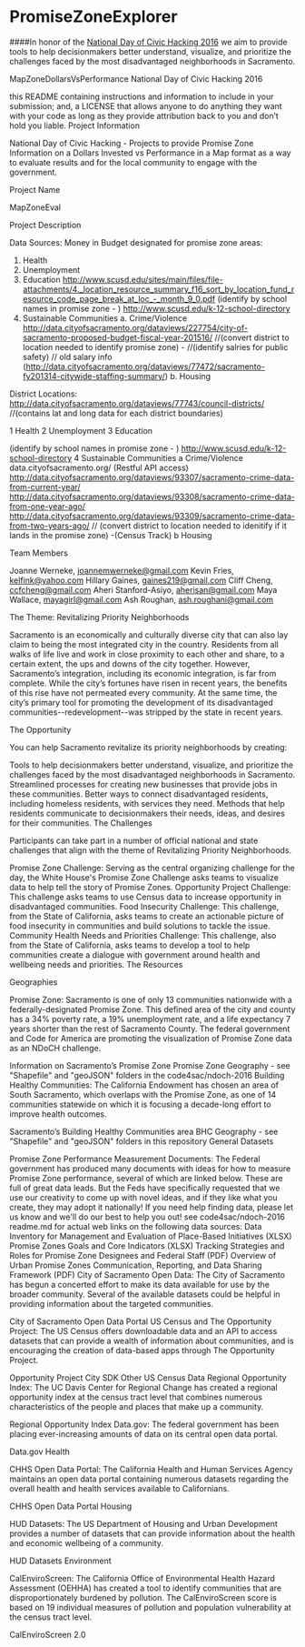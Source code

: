 # PromiseZoneExplorer

####In honor of the [National Day of Civic Hacking 2016](https://www.codeforamerica.org/events/national-day-2016) we aim to provide tools to help decisionmakers better understand, visualize, and prioritize the challenges faced by the most disadvantaged neighborhoods in Sacramento.

MapZoneDollarsVsPerformance
National Day of Civic Hacking 2016

this README containing instructions and information to include in your submission; and, a LICENSE that allows anyone to do anything they want with your code as long as they provide attribution back to you and don’t hold you liable. Project Information

National Day of Civic Hacking - Projects to provide Promise Zone Information on a Dollars Invested vs Performance in a Map format as a way to evaluate results and for the local community to engage with the government.

Project Name

MapZoneEval

Project Description
 
Data Sources:
Money in Budget designated for promise zone areas:
  1. Health
  2. Unemployment
  3. Education
       http://www.scusd.edu/sites/main/files/file-attachments/4._location_resource_summary_f16_sort_by_location_fund_resource_code_page_break_at_loc_-_month_9_0.pdf
  (identify by school names in promise zone - )
    http://www.scusd.edu/k-12-school-directory
  4. Sustainable Communities
    a. Crime/Violence
  http://data.cityofsacramento.org/dataviews/227754/city-of-sacramento-proposed-budget-fiscal-year-201516/
  //(convert district to location needed to identify promise zone) - 
  //(identify salries for public safety)
  // old salary info (http://data.cityofsacramento.org/dataviews/77472/sacramento-fy201314-citywide-staffing-summary/)
    b. Housing

District Locations: 
  http://data.cityofsacramento.org/dataviews/77743/council-districts/ 
  //(contains lat and long data for each district boundaries)


1 Health
2 Unemployment
3 Education
 
  (identify by school names in promise zone - )
  http://www.scusd.edu/k-12-school-directory
4 Sustainable Communities
  a Crime/Violence
    data.cityofsacramento.org/ (Restful API access)
      http://data.cityofsacramento.org/dataviews/93307/sacramento-crime-data-from-current-year/  
      http://data.cityofsacramento.org/dataviews/93308/sacramento-crime-data-from-one-year-ago/
      http://data.cityofsacramento.org/dataviews/93309/sacramento-crime-data-from-two-years-ago/
      // (convert district to location needed to idenitify if it lands in the promise zone) -(Census Track)
  b Housing



Team Members

Joanne Werneke, joannemwerneke@gmail.com 
Kevin Fries, kelfink@yahoo.com 
Hillary Gaines, gaines219@gmail.com 
Cliff Cheng, ccfcheng@gmail.com 
Aheri Stanford-Asiyo, aherisan@gmail.com
Maya Wallace, mayagirl@gmail.com
Ash Roughan, ash.roughani@gmail.com

The Theme: Revitalizing Priority Neighborhoods

Sacramento is an economically and culturally diverse city that can also lay claim to being the most integrated city in the country. Residents from all walks of life live and work in close proximity to each other and share, to a certain extent, the ups and downs of the city together. However, Sacramento’s integration, including its economic integration, is far from complete. While the city’s fortunes have risen in recent years, the benefits of this rise have not permeated every community. At the same time, the city’s primary tool for promoting the development of its disadvantaged communities--redevelopment--was stripped by the state in recent years.

The Opportunity

You can help Sacramento revitalize its priority neighborhoods by creating:

Tools to help decisionmakers better understand, visualize, and prioritize the challenges faced by the most disadvantaged neighborhoods in Sacramento. Streamlined processes for creating new businesses that provide jobs in these communities. Better ways to connect disadvantaged residents, including homeless residents, with services they need. Methods that help residents communicate to decisionmakers their needs, ideas, and desires for their communities. The Challenges

Participants can take part in a number of official national and state challenges that align with the theme of Revitalizing Priority Neighborhoods.

Promise Zone Challenge: Serving as the central organizing challenge for the day, the White House's Promise Zone Challenge asks teams to visualize data to help tell the story of Promise Zones. Opportunity Project Challenge: This challenge asks teams to use Census data to increase opportunity in disadvantaged communities. Food Insecurity Challenge: This challenge, from the State of California, asks teams to create an actionable picture of food insecurity in communities and build solutions to tackle the issue. Community Health Needs and Priorities Challenge: This challenge, also from the State of California, asks teams to develop a tool to help communities create a dialogue with government around health and wellbeing needs and priorities. The Resources

Geographies

Promise Zone: Sacramento is one of only 13 communities nationwide with a federally-designated Promise Zone. This defined area of the city and county has a 34% poverty rate, a 19% unemployment rate, and a life expectancy 7 years shorter than the rest of Sacramento County. The federal government and Code for America are promoting the visualization of Promise Zone data as an NDoCH challenge.

Information on Sacramento’s Promise Zone Promise Zone Geography - see "Shapefile" and "geoJSON" folders in the code4sac/ndoch-2016 Building Healthy Communities: The California Endowment has chosen an area of South Sacramento, which overlaps with the Promise Zone, as one of 14 communities statewide on which it is focusing a decade-long effort to improve health outcomes.

Sacramento’s Building Healthy Communities area BHC Geography - see "Shapefile" and "geoJSON" folders in this repository General Datasets

Promise Zone Performance Measurement Documents: The Federal government has produced many documents with ideas for how to measure Promise Zone performance, several of which are linked below. These are full of great data leads. But the Feds have specifically requested that we use our creativity to come up with novel ideas, and if they like what you create, they may adopt it nationally! If you need help finding data, please let us know and we'll do our best to help you out! see code4sac/ndoch-2016 readme.md for actual web links on the following data sources: Data Inventory for Management and Evaluation of Place-Based Initiatives (XLSX) Promise Zones Goals and Core Indicators (XLSX) Tracking Strategies and Roles for Promise Zone Designees and Federal Staff (PDF) Overview of Urban Promise Zones Communication, Reporting, and Data Sharing Framework (PDF) City of Sacramento Open Data: The City of Sacramento has begun a concerted effort to make its data available for use by the broader community. Several of the available datasets could be helpful in providing information about the targeted communities.

City of Sacramento Open Data Portal US Census and The Opportunity Project: The US Census offers downloadable data and an API to access datasets that can provide a wealth of information about communities, and is encouraging the creation of data-based apps through The Opportunity Project.

Opportunity Project City SDK Other US Census Data Regional Opportunity Index: The UC Davis Center for Regional Change has created a regional opportunity index at the census tract level that combines numerous characteristics of the people and places that make up a community.

Regional Opportunity Index Data.gov: The federal government has been placing ever-increasing amounts of data on its central open data portal.

Data.gov Health

CHHS Open Data Portal: The California Health and Human Services Agency maintains an open data portal containing numerous datasets regarding the overall health and health services available to Californians.

CHHS Open Data Portal Housing

HUD Datasets: The US Department of Housing and Urban Development provides a number of datasets that can provide information about the health and economic wellbeing of a community.

HUD Datasets Environment

CalEnviroScreen: The California Office of Environmental Health Hazard Assessment (OEHHA) has created a tool to identify communities that are disproportionately burdened by pollution. The CalEnviroScreen score is based on 19 individual measures of pollution and population vulnerability at the census tract level.

CalEnviroScreen 2.0
